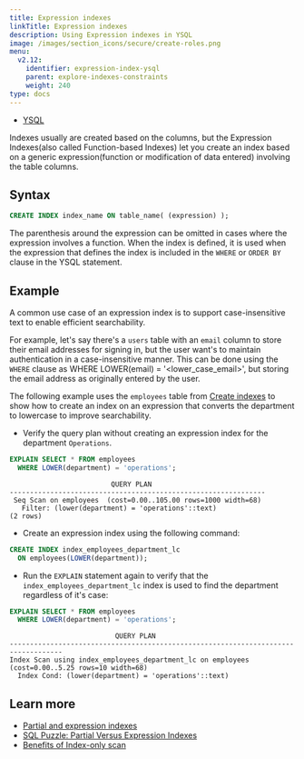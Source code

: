 ```yaml
---
title: Expression indexes
linkTitle: Expression indexes
description: Using Expression indexes in YSQL
image: /images/section_icons/secure/create-roles.png
menu:
  v2.12:
    identifier: expression-index-ysql
    parent: explore-indexes-constraints
    weight: 240
type: docs
---
```


<ul class="nav nav-tabs-alt nav-tabs-yb">
  <li >
    <a href="../expression-index-ysql/" class="nav-link active">
      <i class="icon-postgres" aria-hidden="true"></i>
      YSQL
    </a>
  </li>
</ul>

Indexes usually are created based on the columns, but the Expression Indexes(also called Function-based Indexes) let you create an index based on a generic expression(function or modification of data entered) involving the table columns.

## Syntax

```sql
CREATE INDEX index_name ON table_name( (expression) );
```

The parenthesis around the expression can be omitted in cases where the expression involves a function.
When the index is defined, it is used when the expression that defines the index is included in the `WHERE` or `ORDER BY` clause in the YSQL statement.

## Example

A common use case of an expression index is to support case-insensitive text to enable efficient searchability.

For example, let's say there's a `users` table with an `email` column to store their email addresses for signing in, but the user want's to maintain authentication in a case-insensitive manner. This can be done using the `WHERE` clause as WHERE LOWER(email) = '<lower_case_email>', but storing the email address as originally entered by the user.

The following example uses the `employees` table from [Create indexes](../../indexes-constraints/overview/#create-indexes) to show how to create an index on an expression that converts the department to lowercase to improve searchability.

- Verify the query plan without creating an expression index for the department `Operations`.

```sql
EXPLAIN SELECT * FROM employees
  WHERE LOWER(department) = 'operations';
```

```output
                         QUERY PLAN
---------------------------------------------------------------
 Seq Scan on employees  (cost=0.00..105.00 rows=1000 width=68)
   Filter: (lower(department) = 'operations'::text)
(2 rows)
```

- Create an expression index using the following command:

```sql
CREATE INDEX index_employees_department_lc
  ON employees(LOWER(department));
```

- Run the `EXPLAIN` statement again to verify that the `index_employees_department_lc` index is used to find the department regardless of it's case:

```sql
EXPLAIN SELECT * FROM employees
  WHERE LOWER(department) = 'operations';
```

```output
                          QUERY PLAN
-----------------------------------------------------------------------------------
Index Scan using index_employees_department_lc on employees  (cost=0.00..5.25 rows=10 width=68)
  Index Cond: (lower(department) = 'operations'::text)
```

## Learn more

- [Partial and expression indexes](../../json-support/jsonb-ysql/#partial-and-expression-indexes)
- [SQL Puzzle: Partial Versus Expression Indexes](https://www.yugabyte.com/blog/sql-puzzle-partial-versus-expression-indexes/)
- [Benefits of Index-only scan](https://www.yugabyte.com/blog/how-a-distributed-sql-database-boosts-secondary-index-queries-with-index-only-scan/)
